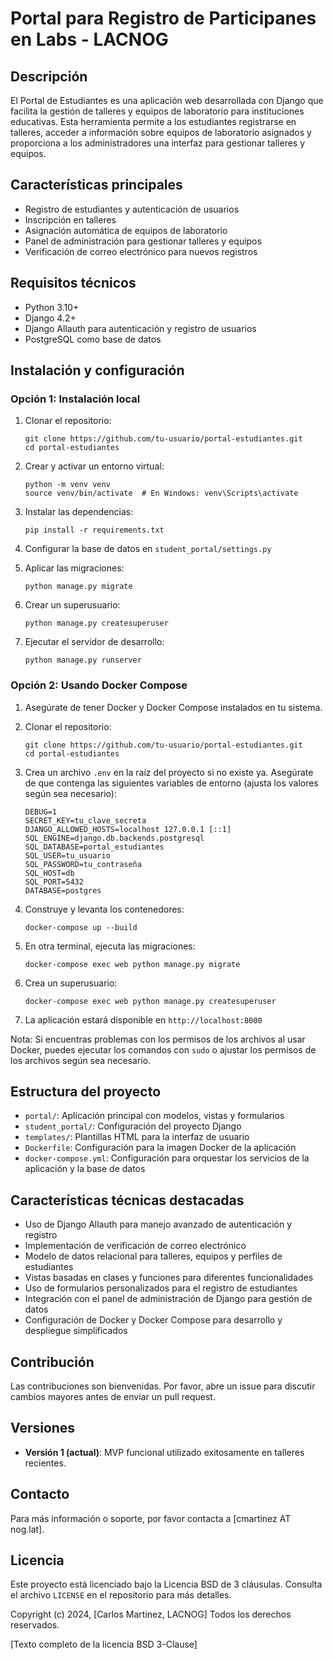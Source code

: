 # Portal para Registro de Participanes en Labs - LACNOG

## Descripción
El Portal de Estudiantes es una aplicación web desarrollada con Django que facilita la gestión de talleres y equipos de laboratorio para instituciones educativas. Esta herramienta permite a los estudiantes registrarse en talleres, acceder a información sobre equipos de laboratorio asignados y proporciona a los administradores una interfaz para gestionar talleres y equipos.

## Características principales
- Registro de estudiantes y autenticación de usuarios
- Inscripción en talleres
- Asignación automática de equipos de laboratorio
- Panel de administración para gestionar talleres y equipos
- Verificación de correo electrónico para nuevos registros

## Requisitos técnicos
- Python 3.10+
- Django 4.2+
- Django Allauth para autenticación y registro de usuarios
- PostgreSQL como base de datos

## Instalación y configuración

### Opción 1: Instalación local

1. Clonar el repositorio:
   ```
   git clone https://github.com/tu-usuario/portal-estudiantes.git
   cd portal-estudiantes
   ```

2. Crear y activar un entorno virtual:
   ```
   python -m venv venv
   source venv/bin/activate  # En Windows: venv\Scripts\activate
   ```

3. Instalar las dependencias:
   ```
   pip install -r requirements.txt
   ```

4. Configurar la base de datos en `student_portal/settings.py`

5. Aplicar las migraciones:
   ```
   python manage.py migrate
   ```

6. Crear un superusuario:
   ```
   python manage.py createsuperuser
   ```

7. Ejecutar el servidor de desarrollo:
   ```
   python manage.py runserver
   ```

### Opción 2: Usando Docker Compose

1. Asegúrate de tener Docker y Docker Compose instalados en tu sistema.

2. Clonar el repositorio:
   ```
   git clone https://github.com/tu-usuario/portal-estudiantes.git
   cd portal-estudiantes
   ```

3. Crea un archivo `.env` en la raíz del proyecto si no existe ya. Asegúrate de que contenga las siguientes variables de entorno (ajusta los valores según sea necesario):
   ```
   DEBUG=1
   SECRET_KEY=tu_clave_secreta
   DJANGO_ALLOWED_HOSTS=localhost 127.0.0.1 [::1]
   SQL_ENGINE=django.db.backends.postgresql
   SQL_DATABASE=portal_estudiantes
   SQL_USER=tu_usuario
   SQL_PASSWORD=tu_contraseña
   SQL_HOST=db
   SQL_PORT=5432
   DATABASE=postgres
   ```

4. Construye y levanta los contenedores:
   ```
   docker-compose up --build
   ```

5. En otra terminal, ejecuta las migraciones:
   ```
   docker-compose exec web python manage.py migrate
   ```

6. Crea un superusuario:
   ```
   docker-compose exec web python manage.py createsuperuser
   ```

7. La aplicación estará disponible en `http://localhost:8000`

Nota: Si encuentras problemas con los permisos de los archivos al usar Docker, puedes ejecutar los comandos con `sudo` o ajustar los permisos de los archivos según sea necesario.

## Estructura del proyecto
- `portal/`: Aplicación principal con modelos, vistas y formularios
- `student_portal/`: Configuración del proyecto Django
- `templates/`: Plantillas HTML para la interfaz de usuario
- `Dockerfile`: Configuración para la imagen Docker de la aplicación
- `docker-compose.yml`: Configuración para orquestar los servicios de la aplicación y la base de datos

## Características técnicas destacadas
- Uso de Django Allauth para manejo avanzado de autenticación y registro
- Implementación de verificación de correo electrónico
- Modelo de datos relacional para talleres, equipos y perfiles de estudiantes
- Vistas basadas en clases y funciones para diferentes funcionalidades
- Uso de formularios personalizados para el registro de estudiantes
- Integración con el panel de administración de Django para gestión de datos
- Configuración de Docker y Docker Compose para desarrollo y despliegue simplificados

## Contribución
Las contribuciones son bienvenidas. Por favor, abre un issue para discutir cambios mayores antes de enviar un pull request.

## Versiones
- **Versión 1 (actual)**: MVP funcional utilizado exitosamente en talleres recientes.

## Contacto
Para más información o soporte, por favor contacta a [cmartinez AT nog.lat].

## Licencia
Este proyecto está licenciado bajo la Licencia BSD de 3 cláusulas. Consulta el archivo `LICENSE` en el repositorio para más detalles.

Copyright (c) 2024, [Carlos Martinez, LACNOG]
Todos los derechos reservados.

[Texto completo de la licencia BSD 3-Clause]
